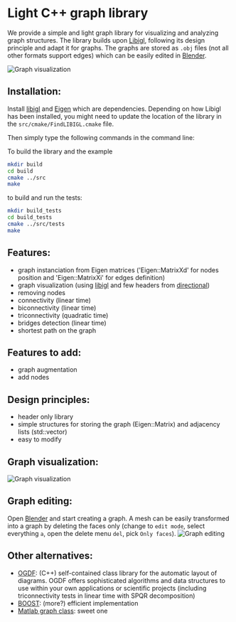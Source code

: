 # Light C++ graph library

We provide a simple and light graph library for visualizing and analyzing graph structures. The library builds upon [Libigl](https://github.com/libigl/libigl), following its design principle and adapt it for graphs. The graphs are stored as `.obj` files (not all other formats support edges) which can be easily edited in [Blender](https://www.blender.org/). 

![Graph visualization](https://github.com/rFalque/libgraphcpp/images/graph_library.png "light C++ graph library")

## Installation:
Install [libigl](https://github.com/libigl/libigl) and [Eigen](https://eigen.tuxfamily.org/) which are dependencies. Depending on how Libigl has been installed, you might need to update the location of the library in the `src/cmake/FindLIBIGL.cmake` file.

Then simply type the following commands in the command line:

To build the library and the example
```bash
mkdir build
cd build
cmake ../src
make
```

to build and run the tests:
```bash
mkdir build_tests
cd build_tests
cmake ../src/tests
make
```

## Features:
* graph instanciation from Eigen matrices ('Eigen::MatrixXd' for nodes position and 'Eigen::MatrixXi' for edges definition)
* graph visualization (using [libigl](https://github.com/libigl/libigl) and few headers from [directional](https://github.com/avaxman/Directional))
* removing nodes
* connectivity (linear time)
* biconnectivity (linear time)
* triconnectivity (quadratic time)
* bridges detection (linear time)
* shortest path on the graph

## Features to add:
* graph augmentation
* add nodes

## Design principles:
* header only library
* simple structures for storing the graph (Eigen::Matrix) and adjacency lists (std::vector)
* easy to modify

## Graph visualization:
![Graph visualization](https://github.com/rFalque/libgraphcpp/images/graph_libigl_viewer.png "Graph visualization with libigl")

## Graph editing:
Open [Blender](https://www.blender.org/) and start creating a graph. A mesh can be easily transformed into a graph by deleting the faces only (change to `edit mode`, select everything `a`, open the delete menu `del`, pick `Only faces`). 
![Graph editing](https://github.com/rFalque/libgraphcpp/images/graph_editing_blender.png "Graph editing with blender")

## Other alternatives:
* [OGDF](http://www.ogdf.net): (C++) self-contained class library for the automatic layout of diagrams. OGDF offers sophisticated algorithms and data structures to use within your own applications or scientific projects (including triconnectivity tests in linear time with SPQR decomposition)
* [BOOST](https://www.boost.org/doc/libs/1_70_0/libs/graph/doc/index.html): (more?) efficient implementation
* [Matlab graph class](https://www.mathworks.com/help/matlab/graph-and-network-algorithms.html): sweet one
